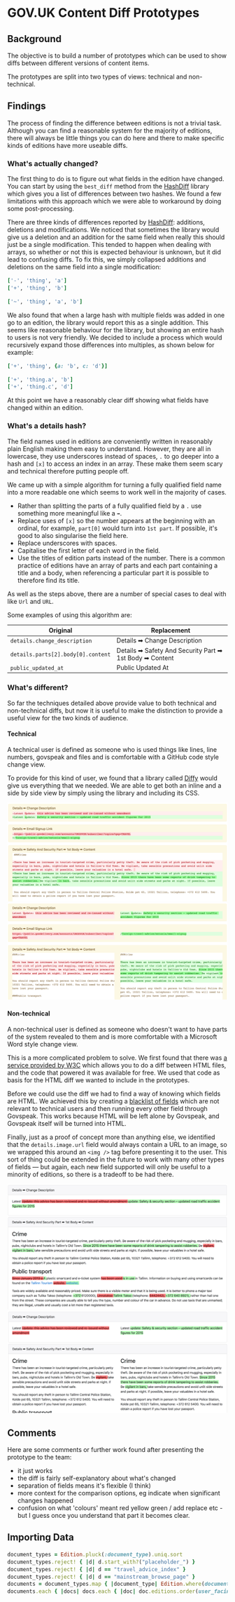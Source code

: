 # GOV.UK Content Diff Prototypes

## Background

The objective is to build a number of prototypes which can be used to show diffs between different versions of content items.

The prototypes are split into two types of views: technical and non-technical.

## Findings

The process of finding the difference between editions is not a trivial task. Although you can find a reasonable system for the majority of editions, there will always be little things you can do here and there to make specific kinds of editions have more useable diffs.

### What's actually changed?

The first thing to do is to figure out what fields in the edition have changed. You can start by using the `best_diff` method from the [HashDiff][hashdiff] library which gives you a list of differences between two hashes. We found a few limitations with this approach which we were able to workaround by doing some post-processing.

There are three kinds of differences reported by [HashDiff][hashdiff]: additions, deletions and modifications. We noticed that sometimes the library would give us a deletion and an addition for the same field when really this should just be a single modification. This tended to happen when dealing with arrays, so whether or not this is expected behaviour is unknown, but it did lead to confusing diffs. To fix this, we simply collapsed additions and deletions on the same field into a single modification:

```ruby
['-', 'thing', 'a']
['+', 'thing', 'b']
```

```ruby
['~', 'thing', 'a', 'b']
```

We also found that when a large hash with multiple fields was added in one go to an edition, the library would report this as a single addition. This seems like reasonable behaviour for the library, but showing an entire hash to users is not very friendly. We decided to include a process which would recursively expand those differences into multiples, as shown below for example:

```ruby
['+', 'thing', {a: 'b', c: 'd'}]
```

```ruby
['+', 'thing.a', 'b']
['+', 'thing.c', 'd']
```

At this point we have a reasonably clear diff showing what fields have changed within an edition.

### What's a details hash?

The field names used in editions are conveniently written in reasonably plain English making them easy to understand. However, they are all in lowercase, they use underscores instead of spaces, `.` to go deeper into a hash and `[x]` to access an index in an array. These make them seem scary and technical therefore putting people off.

We came up with a simple algorithm for turning a fully qualified field name into a more readable one which seems to work well in the majority of cases.

- Rather than splitting the parts of a fully qualified field by a `.` use something more meaningful like a ` ➡ `.
- Replace uses of `[x]` so the number appears at the beginning with an ordinal, for example, `part[0]` would turn into `1st part`. If possible, it's good to also singularise the field here.
- Replace underscores with spaces.
- Capitalise the first letter of each word in the field.
- Use the titles of edition parts instead of the number. There is a common practice of editions have an array of parts and each part containing a title and a body, when referencing a particular part it is possible to therefore find its title.

As well as the steps above, there are a number of special cases to deal with like `Url` and `URL`.

Some examples of using this algorithm are:

| Original | Replacement |
| - | - |
| `details.change_description`  | Details ➡ Change Description  |
| `details.parts[2].body[0].content`  | Details ➡ Safety And Security Part ➡ 1st Body ➡ Content  |
| `public_updated_at`  | Public Updated At  |

### What's different?

So far the techniques detailed above provide value to both technical and non-technical diffs, but now it is useful to make the distinction to provide a useful view for the two kinds of audience.

#### Technical

A technical user is defined as someone who is used things like lines, line numbers, govspeak and files and is comfortable with a GitHub code style change view.

To provide for this kind of user, we found that a library called [Diffy][diffy] would give us everything that we needed. We are able to get both an inline and a side by side view by simply using the library and including its CSS.

![Inline](docs/technical-inline.png)
![Side by Side](docs/technical-sidebyside.png)

#### Non-technical

A non-technical user is defined as someone who doesn't want to have parts of the system revealed to them and is more comfortable with a Microsoft Word style change view.

This is a more complicated problem to solve. We first found that there was [a service provided by W3C][w3c-htmldiff] which allows you to do a diff between HTML files, and the code that powered it was available for free. We used that code as basis for the HTML diff we wanted to include in the prototypes.

Before we could use the diff we had to find a way of knowing which fields are HTML. We achieved this by creating a [blacklist of fields][field-blacklist] which are not relevant to technical users and then running every other field through Govspeak. This works because HTML will be left alone by Govspeak, and Govspeak itself will be turned into HTML.

Finally, just as a proof of concept more than anything else, we identified that the `details.image.url` field would always contain a URL to an image, so we wrapped this around an `<img />` tag before presenting it to the user. This sort of thing could be extended in the future to work with many other types of fields — but again, each new field supported will only be useful to a minority of editions, so there is a tradeoff to be had there.

![Inline](docs/nontechnical-inline.png)
![Side by Side](docs/nontechnical-sidebyside.png)

## Comments

Here are some comments or further work found after presenting the prototype to the team:

- it just works
- the diff is fairly self-explanatory about what's changed
- separation of fields means it's flexible (I think)
- more context for the comparison options, eg indicate when significant changes happened
- confusion on what 'colours' meant red yellow green / add replace etc - but I guess once you understand that part it becomes clear.

## Importing Data

```ruby
document_types = Edition.pluck(:document_type).uniq.sort
document_types.reject! { |d| d.start_with?("placeholder_") }
document_types.reject! { |d| d == "travel_advice_index" }
document_types.reject! { |d| d == "mainstream_browse_page" }
documents = document_types.map { |document_type| Edition.where(document_type: document_type, user_facing_version: 1).order('RANDOM()').limit(10).map(&:document).uniq }
documents.each { |docs| docs.each { |doc| doc.editions.order(user_facing_version: :asc).each_with_index { |edition, edition_index| json = Presenters::EditionPresenter.new(edition, draft: edition.draft?).for_content_store(0).to_json; dir = "data/#{doc.editions.first.document_type}/#{doc.content_id}"; FileUtils::mkdir_p(dir); File.write("#{dir}/#{edition_index}.json", json); nil } } }
```

[hashdiff]: https://github.com/liufengyun/hashdiff
[diffy]: https://github.com/samg/diffy
[w3c-htmldiff]: http://services.w3.org/htmldiff
[field-blacklist]: https://github.com/thomasleese/govuk-content-diff-prototypes/blob/master/lib/combined_diff.rb#L34
